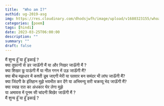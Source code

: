 ```yaml
---
title:  "Who am I?"
authid: ug-2019-asg
img: https://res.cloudinary.com/dhodsjwfh/image/upload/v1680323155/whoami2_tzbbyi.jpg
categories: [poem]
tags: [hindi]
date: 2023-03-25T06:00:00
description: ""
summary: ""
draft: false
---
```



मैं शुन्य हूॅं या हूॅं इकाई ?  
क्या तूफानों से डर जाऊॅंगी मैं
या और निखर जाऊॅंगी मैं ?  
क्या शिखर छू पाऊंगी मैं 
या नील गगन में उड़ जाऊॅंगी मैं?  
क्या बीच मझधार में कश्ती डूब जाएगी मेरी या पतवार बन समंदर भी लांघ जाऊॅंगी मैं?  
क्या जिंदगी के इंतिहान मुझे भयभीत कर देंगे या अभिमन्यु सरी चक्रव्यू भेद जाऊॅंगी मैं?  
क्या स्याह रात का अंधकार घेर लेगा मुझे  
या अमावस में पूनम सी चांदनी बिखेर जाऊॅंगी मैं ?  
मैं शुन्य हूॅं या हूॅं इकाई ?

